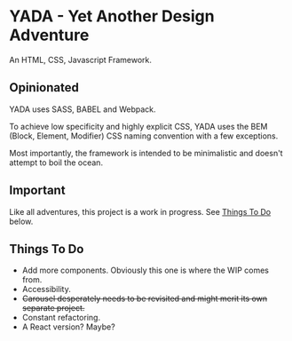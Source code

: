 # YADA - Yet Another Design Adventure

An HTML, CSS, Javascript Framework.

## Opinionated

YADA uses SASS, BABEL and Webpack.

To achieve low specificity and highly explicit CSS, YADA uses the BEM (Block, Element, Modifier) CSS naming convention with a few exceptions.

Most importantly, the framework is intended to be minimalistic and doesn't attempt to boil the ocean.

## Important

Like all adventures, this project is a work in progress. See [Things To Do](#things-to-do) below.

## Things To Do

+ Add more components. Obviously this one is where the WIP comes from.
+ Accessibility.
+ <del>Carousel desperately needs to be revisited and might merit its own separate project.</del>
+ Constant refactoring.
+ A React version? Maybe?